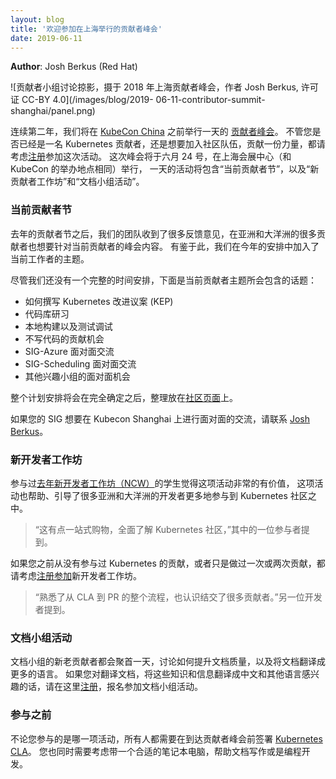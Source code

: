 ```yaml
---
layout: blog
title: '欢迎参加在上海举行的贡献者峰会'
date: 2019-06-11
---
```


<!-- ---
layout: blog
title: 'Join us at the Contributor Summit in Shanghai'
date: 2019-06-11
--- -->

**Author**: Josh Berkus (Red Hat)

<!-- ![Picture of contributor panel at 2018 Shanghai contributor summit.  Photo by Josh Berkus, licensed CC-BY 4.0](/images/blog/2019-
06-11-contributor-summit-shanghai/panel.png) -->

![贡献者小组讨论掠影，摄于 2018 年上海贡献者峰会，作者 Josh Berkus, 许可证 CC-BY 4.0](/images/blog/2019-
06-11-contributor-summit-shanghai/panel.png)

<!-- For the second year, we will have [a Contributor Summit event](https://www.lfasiallc.com/events/contributors-summit-china-2019/) the day before [KubeCon China](https://events.linuxfoundation.cn/events/kubecon-cloudnativecon-china-2019/) in Shanghai. If you already contribute to Kubernetes or would like to contribute, please consider attending and [register](https://www.lfasiallc.com/events/contributors-summit-china-2019/register/). The Summit will be held June 24th, at the Shanghai Expo Center (the same location where KubeCon will take place), and will include a Current Contributor Day as well as the New Contributor Workshop and the Documentation Sprints. -->

连续第二年，我们将在 [KubeCon China](https://events.linuxfoundation.cn/events/kubecon-cloudnativecon-china-2019/) 之前举行一天的 [贡献者峰会](https://www.lfasiallc.com/events/contributors-summit-china-2019/)。
不管您是否已经是一名 Kubernetes 贡献者，还是想要加入社区队伍，贡献一份力量，都请考虑[注册](https://www.lfasiallc.com/events/contributors-summit-china-2019/register/)参加这次活动。
这次峰会将于六月 24 号，在上海会展中心（和 KubeCon 的举办地点相同）举行，
一天的活动将包含“当前贡献者节”，以及“新贡献者工作坊”和“文档小组活动”。

<!-- ### Current Contributor Day -->

### 当前贡献者节

<!-- After last year's Contributor Day, our team received feedback that many of our contributors in Asia and Oceania would like content for current contributors as well. As such, we have added a Current Contributor track to the schedule. -->

去年的贡献者节之后，我们的团队收到了很多反馈意见，在亚洲和大洋洲的很多贡献者也想要针对当前贡献者的峰会内容。
有鉴于此，我们在今年的安排中加入了当前工作者的主题。

<!-- While we do not yet have a full schedule up, the topics covered in the current contributor track will include: -->

尽管我们还没有一个完整的时间安排，下面是当前贡献者主题所会包含的话题：

<!-- * How to write a KEP
* Codebase and repository review
* Local Build & Test troubleshooting session
* Guide to Non-Code Contribution opportunities
* SIG-Azure face-to-face
* SIG-Scheduling face-to-face
* Other SIG face-to-face meetings as we confirm them -->

* 如何撰写 Kubernetes 改进议案 (KEP)
* 代码库研习
* 本地构建以及测试调试
* 不写代码的贡献机会
* SIG-Azure 面对面交流
* SIG-Scheduling 面对面交流
* 其他兴趣小组的面对面机会

<!-- The schedule will be on [the Community page](https://github.com/kubernetes/community/tree/master/events/2019/06-contributor-summit) once it is complete. -->

整个计划安排将会在完全确定之后，整理放在[社区页面](https://github.com/kubernetes/community/tree/master/events/2019/06-contributor-summit)上。

<!-- If your SIG wants to have a face-to-face meeting at Kubecon Shanghai, please contact [Josh Berkus](mailto:jberkus@redhat.com). -->

如果您的 SIG 想要在 Kubecon Shanghai 上进行面对面的交流，请联系 [Josh Berkus](mailto:jberkus@redhat.com)。

<!-- ### New Contributor Workshop -->
### 新开发者工作坊

<!-- Students at [last year's New Contributor Workshop](/blog/2018/12/05/new-contributor-workshop-shanghai/) (NCW) found it to be extremely valuable, and the event helped to orient a few of the many Asian and Pacific developers looking to participate in the Kubernetes community. -->

参与过[去年新开发者工作坊（NCW）](/blog/2018/12/05/new-contributor-workshop-shanghai/)的学生觉得这项活动非常的有价值，
这项活动也帮助、引导了很多亚洲和大洋洲的开发者更多地参与到 Kubernetes 社区之中。

<!-- > "It's a one-stop-shop for becoming familiar with the community," said one participant. -->

> “这有点一站式购物，全面了解 Kubernetes 社区，”其中的一位参与者提到。

<!-- If you have not contributed to Kubernetes before, or have only done one or two things, please consider [enrolling](https://www.lfasiallc.com/events/contributors-summit-china-2019/register/) in the NCW. -->

如果您之前从没有参与过 Kubernetes 的贡献，或者只是做过一次或两次贡献，都请考虑[注册参加](https://www.lfasiallc.com/events/contributors-summit-china-2019/register/)新开发者工作坊。

<!-- > "Got to know the process from signing CLA to PR and made friends with other contributors." said another. -->

> “熟悉了从 CLA 到 PR 的整个流程，也认识结交了很多贡献者。”另一位开发者提到。

<!-- ### Documentation Sprints -->

### 文档小组活动

<!-- Both old and new contributors on our Docs Team will spend a day both improving our documentation and translating it into other languages. If you are interested in having better documentation, fully internationalized into Chinese and other languages, please [sign up](https://www.lfasiallc.com/events/contributors-summit-china-2019/register/) to help with the Doc Sprints. -->

文档小组的新老贡献者都会聚首一天，讨论如何提升文档质量，以及将文档翻译成更多的语言。
如果您对翻译文档，将这些知识和信息翻译成中文和其他语言感兴趣的话，请在这里[注册](https://www.lfasiallc.com/events/contributors-summit-china-2019/register/)，报名参加文档小组活动。

<!-- ### Before you attend -->

### 参与之前

<!-- Regardless of where you participate, everyone at the Contributor Summit should [sign the Kubernetes CLA](https://git.k8s.io/community/CLA.md#the-contributor-license-agreement) before coming to the conference. You should also bring a laptop suitable for working on documentation or code development. -->

不论您参与的是哪一项活动，所有人都需要在到达贡献者峰会前签署 [Kubernetes CLA](https://git.k8s.io/community/CLA.md#the-contributor-license-agreement)。
您也同时需要考虑带一个合适的笔记本电脑，帮助文档写作或是编程开发。
